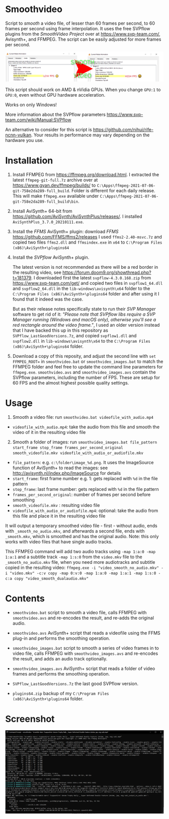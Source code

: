 # Smoothvideo
Script to *smooth* a video file, of lesser than 60 frames per second, to 60 frames per second using frame interpolation. It uses the free SVPflow plugins from the *SmoothVideo Project* over at https://www.svp-team.com/, Avisynth+, and FFMPEG. The script can be easily adjusted for more frames per second.

![intro](https://raw.githubusercontent.com/bjaan/smoothvideo/master/intro.png)

This script should work on AMD & nVidia GPUs. When you change `GPU:1` to `GPU:0`, even without GPU hardware acceleration.

Works on only Windows!

More information about the SVPflow parameters https://www.svp-team.com/wiki/Manual:SVPflow

An alternative to consider for this script is https://github.com/nihui/rife-ncnn-vulkan. Your results in performance may vary depending on the hardware you use.

# Installation

1. Install FFMPEG from https://ffmpeg.org/download.html.  I extracted the latest `ffmpeg-git-full.7z` archive over at https://www.gyan.dev/ffmpeg/builds/ to `C:\Apps\ffmpeg-2021-07-06-git-758e2da289-full_build`. Folder is different for each daily release. This will make `ffmpeg.exe` available under `C:\Apps\ffmpeg-2021-07-06-git-758e2da289-full_build\bin`.
2. Install AviSynth+ 64-bit from https://github.com/AviSynth/AviSynthPlus/releases/.  I installed `AviSynthPlus_3.7.0_20210111.exe`.
3. Install the *FFMS* AviSynth+ plugin: download *FFMS* https://github.com/FFMS/ffms2/releases  I used `ffms2-2.40-msvc.7z` and copied two files `ffms2.dll` and `ffmsindex.exe` in `x64` to `C:\Program Files (x86)\AviSynth+\plugins64`
4. Install the *SVPflow* AviSynth+ plugin. 

	The latest version is not recommended as there will be a red border in the resulting video, see https://forum.doom9.org/showthread.php?t=181379. I downloaded first the latest `svpflow-4.3.0.168.zip` from https://www.svp-team.com/get/ and copied two files in `svpflow1_64.dll` and `svpflow2_64.dll` in the `lib-windows\avisynth\x64` folder to the `C:\Program Files (x86)\AviSynth+\plugins64` folder and after using it I found that it indeed was the case.
   
	But as their release notes specifically state to run their *SVP Manager* software to get rid of it: *"Please note that SVPflow libs require a SVP Manager running (Windows and macOS only), otherwise you'll see a red rectangle around the video frame."*, I used an older version instead that I have backed this up in this repository as `SVPflow_LastGoodVersions.7z`, and copied `svpflow1.dll` and `svpflow2.dll` in `lib-windows\avisynth\x64` to the `C:\Program Files (x86)\AviSynth+\plugins64` folder. 
	
5. Download a copy of this reposity, and adjust the second line with `set FFMPEG_ROOT=` in `smoothvideo.bat` or `smoothvideo_images.bat` to match the FFMPEG folder and feel free to update the command line parameters for `ffmpeg.exe`. `smoothvideo.avs` and `smoothvideo_images.avs` contain the SVPflow parameters, including the number of FPS. These are setup for 60 FPS and the almost highest possible quality settings.

# Usage

1. Smooth a video file: run `smoothvideo.bat videofile_with_audio.mp4`
* `videofile_with_audio.mp4`: take the audio from this file and smooth the video of it in the resulting video file

2. Smooth a folder of images: run `smoothvideo_images.bat file_pattern start_frame stop_frame frames_per_second_original smooth_videofile.mkv videofile_with_audio_or_audiofile.mkv`
* `file_pattern`: e.g. `c:\folder\image_%d.png`. It uses the ImageSource function of AviSynth+ to read the images: see http://avisynth.nl/index.php/ImageSource for details
* `start_frame`: first frame number e.g. 1: gets replaced with `%d` in the file pattern
* `stop_frame`: last frame number: gets replaced with `%d` in the file pattern
* `frames_per_second_original`: number of frames per second before smoothing
* `smooth_videofile.mkv` : resulting video file
* `videofile_with_audio_or_audiofile.mp4`: optional: take the audio from this file and place it in the resulting video file

It will output a temporary smoothed video file - first - without audio, ends with `_smooth_no_audio.mkv`, and afterwards a second file, ends with `_smooth.mkv`, which is smoothed and has the original audio.  Note: this only works with video files that have single audio tracks.

This FFMPEG command will add two audio tracks using `-map 1:a:0 -map 1:a:1` and a subtitle track `-map 1:s:0` from the `video.mkv` file to the `_smooth_no_audio.mkv` file, when you need more audiotracks and subtitle copied in the resulting video: `ffmpeg.exe -i "video_smooth_no_audio.mkv" -i "video.mkv" -c:v copy -map 0:v:0 -map 1:a:0 -map 1:a:1 -map 1:s:0 -c:a copy "video_smooth_dualaudio.mkv"`

# Contents

* `smoothvideo.bat` script to smooth a video file, calls FFMPEG with `smoothvideo.avs` and re-encodes the result, and re-adds the original audio.
 
* `smoothvideo.avs` AviSynth+ script that reads a videofile using the FFMS plug-in and performs the smoothing operation.

* `smoothvideo_images.bat` script to smooth a series of video frames in to video file, calls FFMPEG with `smoothvideo_images.avs` and re-encodes the result, and adds an audio track optionally.
 
* `smoothvideo_images.avs` AviSynth+ script that reads a folder of video frames and performs the smoothing operation.

* `SVPflow_LastGoodVersions.7z` the last good SVPflow version.

* `plugins64.zip` backup of my `C:\Program Files (x86)\AviSynth+\plugins64` folder. 

# Screenshot

![screenshot](https://raw.githubusercontent.com/bjaan/smoothvideo/master/screenshot.png)
